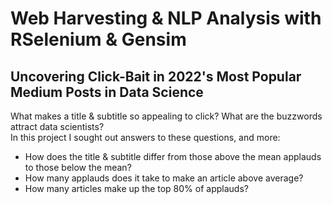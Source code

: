 # Web Harvesting & NLP Analysis with RSelenium & Gensim
## Uncovering Click-Bait in 2022's Most Popular Medium Posts in Data Science

What makes a title & subtitle so appealing to click? What are the buzzwords attract data scientists? <br>
In this project I sought out answers to these questions, and more:
- How does the title & subtitle differ from those above the mean applauds to those below the mean?
- How many applauds does it take to make an article above average?
- How many articles make up the top 80% of applauds?

